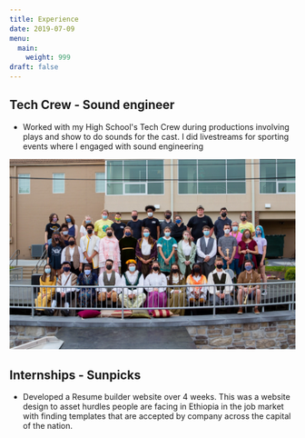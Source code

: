 ```yaml
---
title: Experience 
date: 2019-07-09
menu:
  main:
    weight: 999
draft: false
---
```


## Tech Crew - Sound engineer 
* Worked with my High School's Tech Crew during productions involving plays and show to do sounds for the cast. I did livestreams for sporting events where I engaged with sound engineering 

![Production](/assets/images/production.jpeg)

## Internships - Sunpicks
* Developed a Resume builder website over 4 weeks. This was a website design to asset hurdles people are facing in Ethiopia in the job market with finding templates that are accepted by company across the capital of the nation. 

